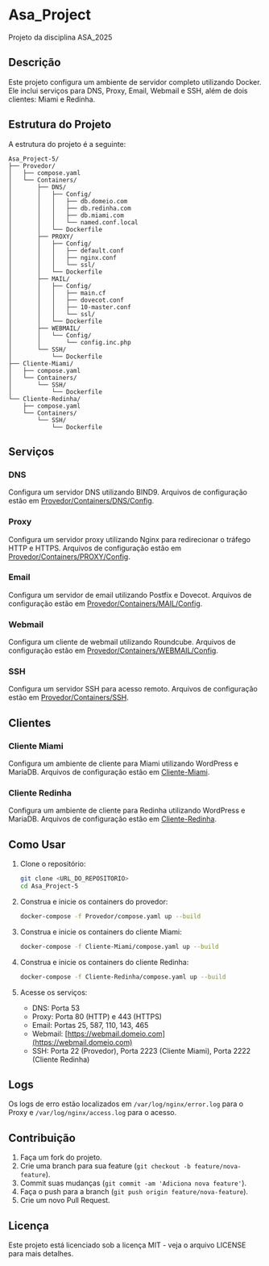 # Asa_Project

Projeto da disciplina ASA_2025

## Descrição

Este projeto configura um ambiente de servidor completo utilizando Docker. Ele inclui serviços para DNS, Proxy, Email, Webmail e SSH, além de dois clientes: Miami e Redinha.

## Estrutura do Projeto

A estrutura do projeto é a seguinte:

```
Asa_Project-5/
├── Provedor/
│   ├── compose.yaml
│   └── Containers/
│       ├── DNS/
│       │   ├── Config/
│       │   │   ├── db.domeio.com
│       │   │   ├── db.redinha.com
│       │   │   ├── db.miami.com
│       │   │   └── named.conf.local
│       │   └── Dockerfile
│       ├── PROXY/
│       │   ├── Config/
│       │   │   ├── default.conf
│       │   │   ├── nginx.conf
│       │   │   └── ssl/
│       │   └── Dockerfile
│       ├── MAIL/
│       │   ├── Config/
│       │   │   ├── main.cf
│       │   │   ├── dovecot.conf
│       │   │   ├── 10-master.conf
│       │   │   └── ssl/
│       │   └── Dockerfile
│       ├── WEBMAIL/
│       │   └── Config/
│       │       └── config.inc.php
│       └── SSH/
│           └── Dockerfile
├── Cliente-Miami/
│   ├── compose.yaml
│   └── Containers/
│       └── SSH/
│           └── Dockerfile
└── Cliente-Redinha/
    ├── compose.yaml
    └── Containers/
        └── SSH/
            └── Dockerfile
```

## Serviços

### DNS

Configura um servidor DNS utilizando BIND9. Arquivos de configuração estão em [Provedor/Containers/DNS/Config](Provedor/Containers/DNS/Config).

### Proxy

Configura um servidor proxy utilizando Nginx para redirecionar o tráfego HTTP e HTTPS. Arquivos de configuração estão em [Provedor/Containers/PROXY/Config](Provedor/Containers/PROXY/Config).

### Email

Configura um servidor de email utilizando Postfix e Dovecot. Arquivos de configuração estão em [Provedor/Containers/MAIL/Config](Provedor/Containers/MAIL/Config).

### Webmail

Configura um cliente de webmail utilizando Roundcube. Arquivos de configuração estão em [Provedor/Containers/WEBMAIL/Config](Provedor/Containers/WEBMAIL/Config).

### SSH

Configura um servidor SSH para acesso remoto. Arquivos de configuração estão em [Provedor/Containers/SSH](Provedor/Containers/SSH).

## Clientes

### Cliente Miami

Configura um ambiente de cliente para Miami utilizando WordPress e MariaDB. Arquivos de configuração estão em [Cliente-Miami](Cliente-Miami).

### Cliente Redinha

Configura um ambiente de cliente para Redinha utilizando WordPress e MariaDB. Arquivos de configuração estão em [Cliente-Redinha](Cliente-Redinha).

## Como Usar

1. Clone o repositório:
    ```sh
    git clone <URL_DO_REPOSITORIO>
    cd Asa_Project-5
    ```

2. Construa e inicie os containers do provedor:
    ```sh
    docker-compose -f Provedor/compose.yaml up --build
    ```

3. Construa e inicie os containers do cliente Miami:
    ```sh
    docker-compose -f Cliente-Miami/compose.yaml up --build
    ```

4. Construa e inicie os containers do cliente Redinha:
    ```sh
    docker-compose -f Cliente-Redinha/compose.yaml up --build
    ```

5. Acesse os serviços:
    - DNS: Porta 53
    - Proxy: Porta 80 (HTTP) e 443 (HTTPS)
    - Email: Portas 25, 587, 110, 143, 465
    - Webmail: [https://webmail.domeio.com](https://webmail.domeio.com)
    - SSH: Porta 22 (Provedor), Porta 2223 (Cliente Miami), Porta 2222 (Cliente Redinha)

## Logs

Os logs de erro estão localizados em `/var/log/nginx/error.log` para o Proxy e `/var/log/nginx/access.log` para o acesso.

## Contribuição

1. Faça um fork do projeto.
2. Crie uma branch para sua feature (`git checkout -b feature/nova-feature`).
3. Commit suas mudanças (`git commit -am 'Adiciona nova feature'`).
4. Faça o push para a branch (`git push origin feature/nova-feature`).
5. Crie um novo Pull Request.

## Licença

Este projeto está licenciado sob a licença MIT - veja o arquivo LICENSE para mais detalhes.